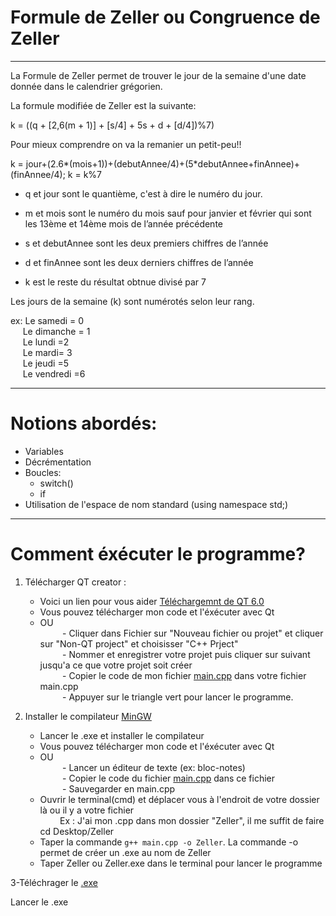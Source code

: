 # Formule de Zeller ou Congruence de Zeller

--------------------------

La Formule de Zeller permet de trouver le jour de la semaine d'une date donnée dans le calendrier grégorien.

La formule modifiée de Zeller est la suivante:

k = ((q + [2,6(m + 1)] + [s/4] + 5s + d + [d/4])%7)

Pour mieux comprendre on va la remanier un petit-peu!!

k = jour+(2.6*(mois+1))+(debutAnnee/4)+(5*debutAnnee+finAnnee)+(finAnnee/4);
k = k%7

- q et jour sont le quantième, c'est à dire le numéro du jour.

- m et mois sont le numéro du mois sauf pour janvier et février qui sont les 13ème et 14ème mois de l’année précédente

- s et debutAnnee sont les deux premiers chiffres de l’année

- d et finAnnee sont les deux derniers chiffres de l’année

- k est le reste du résultat obtnue divisé par 7 

Les jours de la semaine (k) sont numérotés selon leur rang.

ex: Le samedi = 0<br>
    &nbsp;&nbsp;&nbsp;&nbsp;&nbsp;Le dimanche = 1<br>
    &nbsp;&nbsp;&nbsp;&nbsp;&nbsp;Le lundi =2<br>
    &nbsp;&nbsp;&nbsp;&nbsp;&nbsp;Le mardi= 3<br>
    &nbsp;&nbsp;&nbsp;&nbsp;&nbsp;Le jeudi =5<br>
    &nbsp;&nbsp;&nbsp;&nbsp;&nbsp;Le vendredi =6

--------------------------------

# Notions abordés:

- Variables
- Décrémentation
- Boucles:
    - switch()
    - if<br>   
- Utilisation de l'espace de nom standard (using namespace std;)

-------------------------------------------
# Comment éxécuter le programme?
1. Télécharger QT creator :

    - Voici un lien pour vous aider [Téléchargemnt de QT 6.0](https://guillaumebelz.github.io/qt6/installation/)
    - Vous pouvez télécharger mon code et l'éxécuter avec Qt
    - OU<br>
&nbsp;&nbsp;&nbsp;&nbsp;&nbsp;&nbsp;&nbsp;&nbsp; - Cliquer dans Fichier sur "Nouveau fichier ou projet" et cliquer sur "Non-QT project" et choisisser "C++ Prject"<br>
&nbsp;&nbsp;&nbsp;&nbsp;&nbsp;&nbsp;&nbsp;&nbsp; - Nommer et enregistrer votre projet puis cliquer sur suivant jusqu'a ce que votre projet soit créer<br>
&nbsp;&nbsp;&nbsp;&nbsp;&nbsp;&nbsp;&nbsp;&nbsp; - Copier le code de mon fichier [main.cpp](https://github.com/Kuai-sama/Formule-de-Zeller/blob/main/main.cpp) dans votre fichier main.cpp<br>
&nbsp;&nbsp;&nbsp;&nbsp;&nbsp;&nbsp;&nbsp;&nbsp; - Appuyer sur le triangle vert pour lancer le programme.
      
2. Installer le compilateur [MinGW](https://sourceforge.net/projects/mingw/files/latest/download)
 
    - Lancer le .exe et installer le compilateur
    - Vous pouvez télécharger mon code et l'éxécuter avec Qt
    - OU<br>
&nbsp;&nbsp;&nbsp;&nbsp;&nbsp;&nbsp;&nbsp;&nbsp; - Lancer un éditeur de texte (ex: bloc-notes)<br>
&nbsp;&nbsp;&nbsp;&nbsp;&nbsp;&nbsp;&nbsp;&nbsp; - Copier le code du fichier [main.cpp](https://github.com/Kuai-sama/Formule-de-Zeller/blob/main/main.cpp) dans ce fichier<br>
&nbsp;&nbsp;&nbsp;&nbsp;&nbsp;&nbsp;&nbsp;&nbsp; - Sauvegarder en main.cpp<br>
    - Ouvrir le terminal(cmd) et déplacer vous à l'endroit de votre dossier là ou il y a votre fichier<br>
    &nbsp;&nbsp;&nbsp;&nbsp;&nbsp;&nbsp;&nbsp;&nbsp;Ex : J'ai mon .cpp dans mon dossier "Zeller", il me suffit de faire cd Desktop/Zeller
    - Taper la commande `g++ main.cpp -o Zeller`. La commande -o permet de créer un .exe au nom de Zeller
    - Taper Zeller ou Zeller.exe dans le terminal pour lancer le programme
 
 3-Téléchrager le [.exe](https://github.com/Kuai-sama/Formule-de-Zeller/blob/main/Zeller.exe)
 
 Lancer le .exe
 
 
 
 

